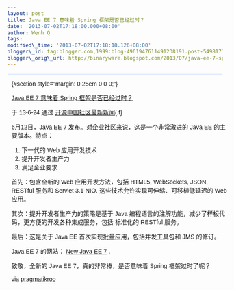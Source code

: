 ```yaml
--- 
layout: post 
title: Java EE 7 意味着 Spring 框架是否已经过时？ 
date: '2013-07-02T17:18:00.000+08:00' 
author: Wenh Q
tags:
modified\_time: '2013-07-02T17:18:18.126+08:00' 
blogger\_id: tag:blogger.com,1999:blog-4961947611491238191.post-5498173824331688138
blogger\_orig\_url: http://binaryware.blogspot.com/2013/07/java-ee-7-spring.html
---
```

<div
style="background-color: #c3d9ff; font-size: 1px !important; line-height: 0px !important; margin: 0px 2px; padding-top: 1px;">

</div>

<div
style="font-family: sans-serif; margin: 0px 10px; overflow: auto; width: 100%;">

 {#section style="margin: 0.25em 0 0 0;"}

<div>

[Java EE 7 意味着 Spring
框架是否已经过时？](http://www.oschina.net/news/41717/the_day_the_spring_framework_became_legacy)

</div>

<div style="margin-bottom: 0.5em;">

于 13-6-24 通过
[开源中国社区最新新闻](http://www.oschina.net/?from=rss){.f}

</div>



6月12日，Java EE 7 发布。对企业社区来说，这是一个非常激进的 Java EE
的主要版本。特点：

1.  下一代的 Web 应用开发技术
2.  提升开发者生产力
3.  满足企业要求

首先：包含全新的 Web 应用开发方法，包括 HTML5, WebSockets, JSON, RESTful
服务和 Servlet 3.1 NIO. 这些技术允许实现可伸缩、可移植低延迟的 Web
应用。

其次：提升开发者生产力的策略是基于 Java
编程语言的注解功能，减少了样板代码，更方便的开发各种集成服务，包括
标准化的 RESTful 服务。

最后：这是关于 Java EE 首次实现批量应用，包括并发工具包和 JMS 的修订。

Java EE 7 的网站： [New Java EE 7](http://www.oracle.com/javaee) .

致敬，全新的 Java EE 7，真的非常棒，是否意味着 Spring 框架过时了呢？

via
[pragmatikroo](http://pragmatikroo.blogspot.com/2013/06/the-day-spring-framework-became-legacy.html)

</div>

